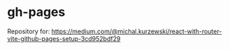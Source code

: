 # gh-pages
Repository for:
https://medium.com/@michal.kurzewski/react-with-router-vite-github-pages-setup-3cd952bdf29
